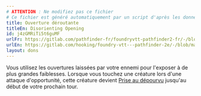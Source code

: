 ```yaml
---
# ATTENTION : Ne modifiez pas ce fichier
# Ce fichier est généré automatiquement par un script d'après les données du module Foundry VTT officiel et de sa traduction
title: Ouverture déroutante
titleEn: Disorienting Opening
id: j4zGMRiTi5t6guMF
urlFr: https://gitlab.com/pathfinder-fr/foundryvtt-pathfinder2-fr/-/blob/master/data/feats/j4zGMRiTi5t6guMF.htm
urlEn: https://gitlab.com/hooking/foundry-vtt---pathfinder-2e/-/blob/master/packs/data/feats.db/disorienting-opening.json
layout: dons
---
```

Vous utilisez les ouvertures laissées par votre ennemi pour l'exposer à de plus grandes faiblesses. Lorsque vous touchez une créature lors d'une attaque d'opportunité, cette créature devient [Prise au dépourvu](../conditions/pris-au-dépourvu.html) jusqu'au début de votre prochain tour.
